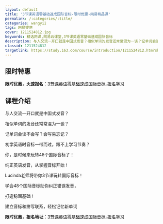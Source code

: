 ```yaml
---
layout: default
title: '3节课英语零基础速成国际音标-限时优惠-网易精品课'
permalink: /:categories/:title/
categories: wangyi2
tags: 网易提供
cover: 1211524812.jpg
keywords: 精选网课,网易云课堂,3节课英语零基础速成国际音标
description: 与人交流一开口就是中国式发音？相似单词的发音还常常混为一谈？记单词会读不会写？会写易忘记？初学英语时音标一带而过，跟不上
classid: 1211524812
targetlink: https://study.163.com/course/introduction/1211524812.htm?share=1&shareId=1025206652&utm_campaign=share&utm_medium=iphoneShare&utm_source=&utm_u=1025206652
---
```


## 限时特惠

**限时优惠，火速报名**：[3节课英语零基础速成国际音标-报名学习](https://study.163.com/course/introduction/1211524812.htm?share=1&shareId=1025206652&utm_campaign=share&utm_medium=iphoneShare&utm_source=&utm_u=1025206652)

## 课程介绍

与人交流一开口就是中国式发音？

相似单词的发音还常常混为一谈？

记单词会读不会写？会写易忘记？

初学英语时音标一带而过，跟不上学习节奏？



你，是时候来玩转48个国际音标了！

纯正英语发音，从掌握音标开始！



Lucinda老师将带你3节课玩转国际音标！

学会48个国际音标助你纠正错误发音，

打造稳固基础！

建立音标和拼写联系，轻松记忆新单词

**限时优惠，报名地址**：[3节课英语零基础速成国际音标-报名学习](https://study.163.com/course/introduction/1211524812.htm?share=1&shareId=1025206652&utm_campaign=share&utm_medium=iphoneShare&utm_source=&utm_u=1025206652)

